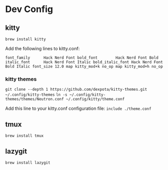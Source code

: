 # Dev Config

## kitty
`brew install kitty`

Add the following lines to kitty.conf:

`
font_family      Hack Nerd Font
bold_font        Hack Nerd Font Bold
italic_font      Hack Nerd Font Italic
bold_italic_font Hack Nerd Font Bold Italic
font_size 12.0
map kitty_mod+k no_op
map kitty_mod+h no_op
`

### kitty themes
`git clone --depth 1 https://github.com/dexpota/kitty-themes.git ~/.config/kitty-themes`
`ln -s ~/.config/kitty-themes/themes/Neutron.conf ~/.config/kitty/theme.conf`

Add this line to your kitty.conf configuration file:
`include ./theme.conf`

## tmux
`brew install tmux`

## lazygit
`brew install lazygit`

